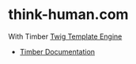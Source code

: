 think-human.com
===============

With Timber [Twig Template Engine](http://twig.sensiolabs.org/) 

* [Timber Documentation](https://github.com/jarednova/timber/wiki/)